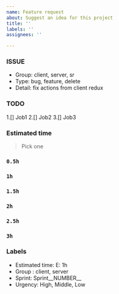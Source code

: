 ```yaml
---
name: Feature request
about: Suggest an idea for this project
title: ''
labels: ''
assignees: ''

---
```


### ISSUE
- Group: client, server, sr
- Type: bug, feature, delete
- Detail: fix actions from client redux

### TODO
1.[] Job1
2.[] Job2
3.[] Job3

### Estimated time
> Pick one

### `0.5h`
### `1h`
### `1.5h`
### `2h`
### `2.5h`
### `3h`

### Labels
- Estimated time: E: 1h
- Group : client, server
- Sprint: Sprint__NUMBER__
- Urgency: High, Middle, Low
